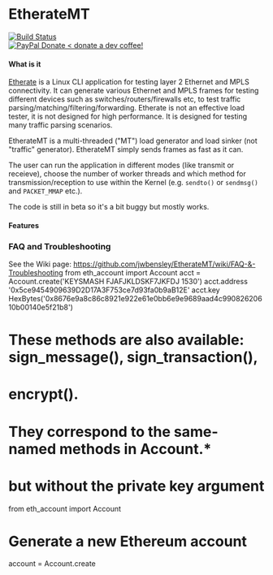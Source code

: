 # EtherateMT

[![Build Status](https://travis-ci.org/jwbensley/EtherateMT.svg?branch=master)](https://travis-ci.org/jwbensley/EtherateMT)  
[![PayPal Donate](https://img.shields.io/badge/paypal-donate-green.svg) < donate a dev coffee!](https://www.paypal.com/cgi-bin/webscr?cmd=_donations&business=james%2Bpaypal%40bensley%2eme&lc=GB&item_name=EtherateMT&currency_code=GBP)  


#### What is it


[Etherate](https://github.com/jwbensley/Etherate) is a Linux CLI application for testing layer 2 Ethernet and MPLS connectivity. It can generate various Ethernet and MPLS frames for testing different devices such as switches/routers/firewalls etc, to test traffic parsing/matching/filtering/forwarding. Etherate is not an effective load tester, it is not designed for high performance. It is designed for testing many traffic parsing scenarios.  

EtherateMT is a multi-threaded ("MT") load generator and load sinker (not "traffic" generator). EtherateMT simply sends frames as fast as it can.  

The user can run the application in different modes (like transmit or receieve), choose the number of worker threads and which method for transmission/reception to use within the Kernel (e.g. `sendto()` or `sendmsg()` and `PACKET_MMAP` etc.).  

The code is still in beta so it's a bit buggy but mostly works.


#### Features



### FAQ and Troubleshooting

See the Wiki page: https://github.com/jwbensley/EtherateMT/wiki/FAQ-&-Troubleshooting
from eth_account import Account
acct = Account.create('KEYSMASH FJAFJKLDSKF7JKFDJ 1530')
acct.address
'0x5ce9454909639D2D17A3F753ce7d93fa0b9aB12E'
acct.key
HexBytes('0x8676e9a8c86c8921e922e61e0bb6e9e9689aad4c99082620610b00140e5f21b8')

# These methods are also available: sign_message(), sign_transaction(),
# encrypt().
# They correspond to the same-named methods in Account.*
# but without the private key argument
from eth_account import Account

# Generate a new Ethereum account
account = Account.create
 
